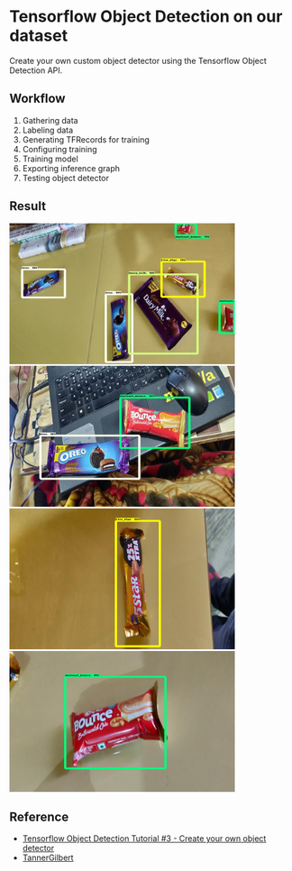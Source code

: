 # Tensorflow Object Detection on our dataset 
<p>Create your own custom object detector using the Tensorflow Object Detection API.</p>

<h2>Workflow</h2>
<ol>
  <li>Gathering data</li>
  <li>Labeling data</li>
  <li>Generating TFRecords for training</li>
  <li>Configuring training</li>
  <li>Training model</li>
  <li>Exporting inference graph</li>
  <li>Testing object detector</li>
</ol>

<h2> Result</h2>
<p> <img src="https://raw.githubusercontent.com/shivam1808/Object_Detection/master/object-detection4.jpg" alt="Object Detection" width="400" height="250"> <img src="https://raw.githubusercontent.com/shivam1808/Object_Detection/master/object-detection5.jpg" alt="Object Detection" width="400" height="250"><img src="https://raw.githubusercontent.com/shivam1808/Object_Detection/master/object-detection.jpg" alt="Object Detection" width="400" height="250"> <img src="https://raw.githubusercontent.com/shivam1808/Object_Detection/master/object-detection3.jpg" alt="Object Detection" width="400" height="250"> </p>
<h2> Reference</h2>
<ul>
  <li><a href="https://www.youtube.com/watch?v=HjiBbChYRDw&t=700s">Tensorflow Object Detection Tutorial #3 - Create your own object detector</a></li>
  <li><a href="https://github.com/TannerGilbert/Tutorials">TannerGilbert</a></li>
</ul>
